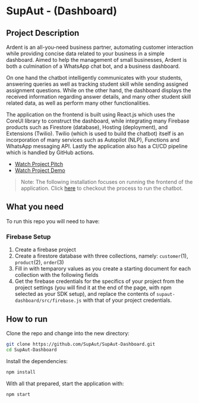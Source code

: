 # SupAut - (Dashboard)

## Project Description
Ardent is an all-you-need business partner, automating customer interaction while providing concise data related to your business in a simple dashboard. Aimed to help the management of small businesses, Ardent is both a culmination of a WhatsApp chat bot, and a business dashboard.

On one hand the chatbot intelligently communicates with your students, answering queries as well as tracking student skill while sending assigned assignment questions. While on the other hand, the dashboard displays the received information regarding answer details, and many other student skill related data, as well as perform many other functionalities. 

The application on the frontend is built using React.js which uses the CoreUI library to construct the dashboard, while integrating many Firebase products such as Firestore (database), Hosting (deployment), and Extensions (Twilio). Twilio (which is used to build the chatbot) itself is an incorporation of many services such as Autopilot (NLP), Functions and WhatsApp messaging API. Lastly the application also has a CI/CD pipeline which is handled by GitHub actions.

- [Watch Project Pitch](https://youtu.be/mBL9gokXN48)
- [Watch Project Demo](https://youtu.be/PNgmPYE9MPs)

> Note: The following installation focuses on running the frontend of the application. Click [here](https://github.com/Zainab-Fahim/ardent-partner/tree/main/ardent-chat-bot#readme) to checkout the process to run the chatbot.

## What you need

To run this repo you will need to have:

### Firebase Setup
1. Create a firebase project
2. Create a firestore database with three collections, namely: `customer`(1), `product`(2), `order`(3) 
3. Fill in with temparory values as you create a starting document for each collection with the following fields
4. Get the firebase credentials for the specifics of your project from the project settings (you will find it at the end of the page, with npm selected as your SDK setup), and replace the contents of `supaut-dashboard/src/firebase.js` with that of your project credentials. 

## How to run

Clone the repo and change into the new directory:

```bash
git clone https://github.com/SupAut/SupAut-Dashboard.git
cd SupAut-Dashboard
```

Install the dependencies:

```bash
npm install
```

With all that prepared, start the application with:

```bash
npm start
```
